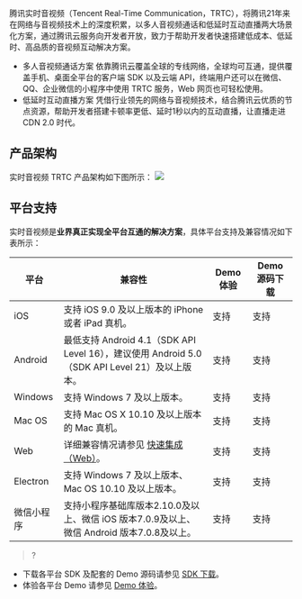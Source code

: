 
腾讯实时音视频（Tencent Real-Time Communication，TRTC），将腾讯21年来在网络与音视频技术上的深度积累，以多人音视频通话和低延时互动直播两大场景化方案，通过腾讯云服务向开发者开放，致力于帮助开发者快速搭建低成本、低延时、高品质的音视频互动解决方案。
- 多人音视频通话方案
 依靠腾讯云覆盖全球的专线网络，全球均可互通，提供覆盖手机、桌面全平台的客户端 SDK 以及云端 API，终端用户还可以在微信、QQ、企业微信的小程序中使用 TRTC 服务，Web 网页也可轻松使用。
- 低延时互动直播方案
 凭借行业领先的网络与音视频技术，结合腾讯云优质的节点资源，帮助开发者搭建卡顿率更低、延时1秒以内的互动直播，让直播走进 CDN 2.0 时代。


## 产品架构
实时音视频 TRTC 产品架构如下图所示：
![](https://main.qcloudimg.com/raw/07129b626f69ea9e476223d647fcdb3f.png)

## 平台支持
实时音视频是**业界真正实现全平台互通的解决方案**，具体平台支持及兼容情况如下表所示：

| 平台 | 兼容性 | Demo 体验 | Demo 源码下载 |
|------|------|------|------|
| iOS | 支持 iOS 9.0 及以上版本的 iPhone 或者 iPad 真机。 | 支持 | 支持 |
| Android | 最低支持 Android 4.1（SDK API Level 16），建议使用 Android 5.0 （SDK API Level 21）及以上版本。 | 支持 | 支持 |
| Windows | 支持 Windows 7 及以上版本。 | 支持 | 支持 |
| Mac OS | 支持 Mac OS X 10.10 及以上版本的 Mac 真机。 | 支持 | 支持 |
| Web | 详细兼容情况请参见 [快速集成（Web）](https://cloud.tencent.com/document/product/647/16863)。| 支持 | 支持 |
| Electron | 支持 Windows 7 及以上版本、Mac OS 10.10 及以上版本。 | 支持 | 支持 |
| 微信小程序 | 支持小程序基础库版本2.10.0及以上、微信 iOS 版本7.0.9及以上、微信 Android 版本7.0.8及以上。 | 支持 | 支持 |

>?
- 下载各平台 SDK 及配套的 Demo 源码请参见 [SDK 下载](https://cloud.tencent.com/document/product/647/32689)。
- 体验各平台 Demo 请参见 [Demo 体验](https://cloud.tencent.com/document/product/647/17021)。
